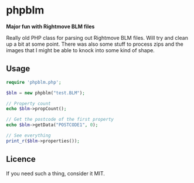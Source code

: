 # phpblm

**Major fun with Rightmove BLM files**

Really old PHP class for parsing out Rightmove BLM files. Will try and clean up a bit at some point. There was also some stuff to process zips and the images that I might be able to knock into some kind of shape.

## Usage

```php
require 'phpblm.php';

$blm = new phpblm("test.BLM");

// Property count
echo $blm->propCount();

// Get the postcode of the first property
echo $blm->getData("POSTCODE1", 0);

// See everything
print_r($blm->properties());
```

## Licence

If you need such a thing, consider it MIT.